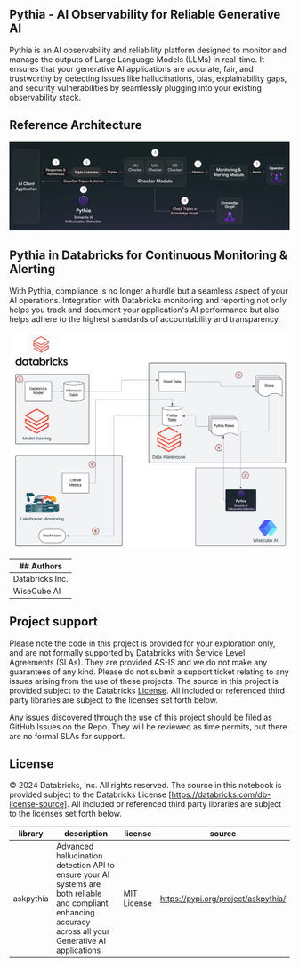 ## Pythia - AI Observability for Reliable Generative AI

Pythia is an AI observability and reliability platform designed to monitor and manage the outputs of Large Language Models (LLMs) in real-time. It ensures that your generative AI applications are accurate, fair, and trustworthy by detecting issues like hallucinations, bias, explainability gaps, and security vulnerabilities by seamlessly plugging into your existing observability stack.


## Reference Architecture

<img src=images/pythia_ai_hallucination_monitoring.png width="800px">

## Pythia in Databricks for Continuous Monitoring & Alerting

With Pythia, compliance is no longer a hurdle but a seamless aspect of your AI operations. Integration with Databricks monitoring and reporting not only helps you track and document your application's AI performance but also helps adhere to the highest standards of accountability and transparency.

<img src=images/pyhtia_wisecube_databricks_monitoring.png width="800px">

| ## Authors |
| ----------- |
| Databricks Inc. |
| WiseCube AI |

## Project support 

Please note the code in this project is provided for your exploration only, and are not formally supported by Databricks with Service Level Agreements (SLAs). They are provided AS-IS and we do not make any guarantees of any kind. Please do not submit a support ticket relating to any issues arising from the use of these projects. The source in this project is provided subject to the Databricks [License](./LICENSE.md). All included or referenced third party libraries are subject to the licenses set forth below.

Any issues discovered through the use of this project should be filed as GitHub Issues on the Repo. They will be reviewed as time permits, but there are no formal SLAs for support. 

## License

&copy; 2024 Databricks, Inc. All rights reserved. The source in this notebook is provided subject to the Databricks License [https://databricks.com/db-license-source].  All included or referenced third party libraries are subject to the licenses set forth below.

| library                                | description             | license    | source                                              |
|----------------------------------------|-------------------------|------------|-----------------------------------------------------|
| askpythia                              | Advanced hallucination detection API to ensure your AI systems are both reliable and compliant, enhancing accuracy across all your Generative AI applications | MIT License | https://pypi.org/project/askpythia/ |
